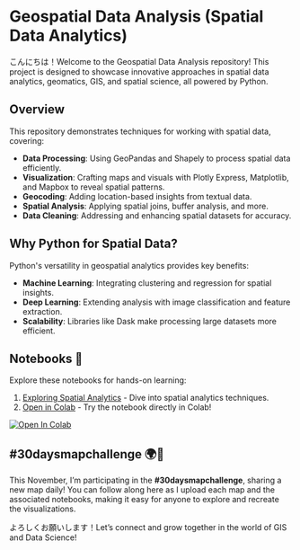 # Geospatial Data Analysis (Spatial Data Analytics)

こんにちは！Welcome to the Geospatial Data Analysis repository! This project is designed to showcase innovative approaches in spatial data analytics, geomatics, GIS, and spatial science, all powered by Python.

## Overview

This repository demonstrates techniques for working with spatial data, covering:
- **Data Processing**: Using GeoPandas and Shapely to process spatial data efficiently.
- **Visualization**: Crafting maps and visuals with Plotly Express, Matplotlib, and Mapbox to reveal spatial patterns.
- **Geocoding**: Adding location-based insights from textual data.
- **Spatial Analysis**: Applying spatial joins, buffer analysis, and more.
- **Data Cleaning**: Addressing and enhancing spatial datasets for accuracy.

## Why Python for Spatial Data?
Python's versatility in geospatial analytics provides key benefits:
- **Machine Learning**: Integrating clustering and regression for spatial insights.
- **Deep Learning**: Extending analysis with image classification and feature extraction.
- **Scalability**: Libraries like Dask make processing large datasets more efficient.

## Notebooks 📓
Explore these notebooks for hands-on learning:
1. [Exploring Spatial Analytics](https://github.com/oechenique/analytics/blob/main/Notebook/gis_analytics.ipynb) - Dive into spatial analytics techniques.
2. [Open in Colab](https://colab.research.google.com/github/oechenique/analytics/blob/main/Notebook/gis_analytics.ipynb) - Try the notebook directly in Colab!

[![Open In Colab](https://colab.research.google.com/assets/colab-badge.svg)](https://colab.research.google.com/github/oechenique/analytics/blob/main/Notebook/gis_analytics.ipynb)

## #30daysmapchallenge 🌍📅
This November, I’m participating in the **#30daysmapchallenge**, sharing a new map daily! You can follow along here as I upload each map and the associated notebooks, making it easy for anyone to explore and recreate the visualizations.

よろしくお願いします！Let’s connect and grow together in the world of GIS and Data Science!
